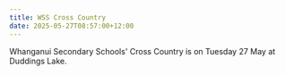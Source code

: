 ```yaml
---
title: WSS Cross Country
date: 2025-05-27T08:57:00+12:00
---
```

Whanganui Secondary Schools' Cross Country is on Tuesday 27 May at Duddings Lake.
